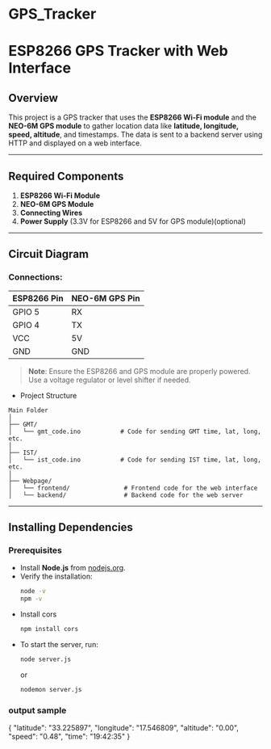 # GPS_Tracker
# ESP8266 GPS Tracker with Web Interface

## Overview
This project is a GPS tracker that uses the **ESP8266 Wi-Fi module** and the **NEO-6M GPS module** to gather location data like **latitude, longitude, speed, altitude**, and timestamps. The data is sent to a backend server using HTTP and displayed on a web interface.  

---

## Required Components
1. **ESP8266 Wi-Fi Module**  
2. **NEO-6M GPS Module**  
3. **Connecting Wires**  
4. **Power Supply** (3.3V for ESP8266 and 5V for GPS module)(optional)

---

## Circuit Diagram
### Connections:
| ESP8266 Pin | NEO-6M GPS Pin |
|-------------|----------------|
| GPIO 5      | RX             |
| GPIO 4      | TX             |
| VCC         | 5V             |
| GND         | GND            |

> **Note**: Ensure the ESP8266 and GPS module are properly powered. Use a voltage regulator or level shifter if needed.  
- Project Structure
```
Main Folder
│
├── GMT/
│   └── gmt_code.ino           # Code for sending GMT time, lat, long, etc.
│
├── IST/
│   └── ist_code.ino           # Code for sending IST time, lat, long, etc.
│
├── Webpage/
│   └── frontend/               # Frontend code for the web interface
│   └── backend/                # Backend code for the web server
```
---

## Installing Dependencies

### Prerequisites
- Install **Node.js** from [nodejs.org](https://nodejs.org).  
- Verify the installation:
  ```bash
  node -v
  npm -v

- Install cors
    ```bash
    npm install cors
    ```
- To start the server, run:
    ```bash
    node server.js
    ```
    or
    ```bash
    nodemon server.js
    ```
### output sample
{
  "latitude": "33.225897",
  "longitude": "17.546809",
  "altitude": "0.00",
  "speed": "0.48",
  "time": "19:42:35"
}


